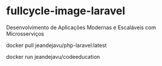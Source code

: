 # fullcycle-image-laravel

Desenvolvimento de Aplicações Modernas e Escaláveis com Microsserviços

docker pull jeandejavu/php-laravel:latest

docker run jeandejavu/codeeducation 
